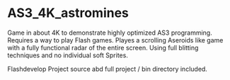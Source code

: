 # AS3_4K_astromines
Game in about 4K to demonstrate highly optimized AS3 programming.  Requires a way to play Flash games. 
Playes a scrolling Aseroids like game with a fully functional radar of the entire screen. Using full blitting techniques and no individual soft
Sprites. 

Flashdevelop Project source abd full project / bin directory included. 
